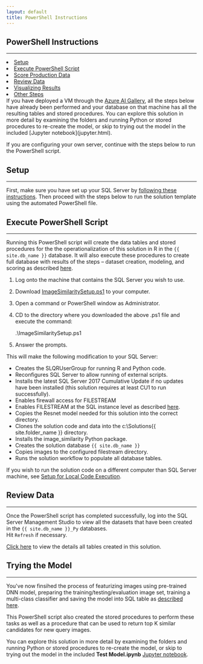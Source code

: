 ```yaml
---
layout: default
title: PowerShell Instructions
---
```



## PowerShell Instructions
---------------------------

<div class="row">
    <div class="col-md-6">
        <div class="toc">
            <li> <a href="#setup">Setup</a></li>
            <li> <a href="#execute-powershell-script">Execute PowerShell Script</a></li>
            <li> <a href="#score-production-data">Score Production Data</a></li>
            <li> <a href="#review-data">Review Data</a></li>
            <li> <a href="#visualizing-results">Visualizing Results</a> </li>
            <li> <a href="#other-steps">Other Steps</a></li>
        </div>
    </div>
    <div class="col-md-6">
        If you have deployed a VM through the  
        <a href="{{ site.aka_url }}">Azure AI Gallery</a>, all the steps below have already been performed and your database on that machine has all the resulting tables and stored procedures.  You can explore this solution in more detail by examining the folders and running Python or stored procedures to re-create the model, or skip to trying out the model in the included [Jupyter notebook](jupyter.html).
    </div>
</div>

If you are configuring your own server, continue with the steps below to run the PowerShell script.

## Setup 
-----------

First, make sure you have set up your SQL Server by  <a href="SetupSQL.html">following these instructions</a>.  Then proceed with the steps below to run the solution template using the automated PowerShell file. 

## Execute PowerShell Script
----------------------------

Running this PowerShell script will create the data tables and stored procedures for the the operationalization of this solution in R in the `{{ site.db_name }}` database.  It will also execute these procedures to create full database with results of the steps  – dataset creation, modeling, and scoring as described  [here](dba.html).


1. Log onto the machine that contains the SQL Server you wish to use.

2. Download  <a href="https://raw.githubusercontent.com/Microsoft/ml-server-image-similarity/master/resources/ActionScripts/ImageSimilaritySetup.ps1" download>ImageSimilaritySetup.ps1</a> to your computer.

3. Open a command or PowerShell window as Administrator.

4. CD to the directory where you downloaded the above .ps1 file and execute the command:

    .\ImageSimilaritySetup.ps1

5. Answer the prompts.

This will make the following modification to your SQL Server:

* Creates the SLQRUserGroup for running R and Python code.
* Reconfigures SQL Server to allow running of external scripts.
* Installs the latest SQL Server 2017 Cumulative Update if no updates have been installed (this solution requires at least CU1 to run successfully).
* Enables firewall access for FILESTREAM
* Enables FILESTREAM at the SQL instance level as described [here](https://docs.microsoft.com/en-us/sql/relational-imagesbases/blob/enable-the-prerequisites-for-filetable).
* Copies the Resnet model needed for this solution into the correct directory.
* Clones the solution code and data into the c:\Solutions\{{ site.folder_name }} directory.
* Installs the image_similarity Python package.
* Creates the solution database `{{ site.db_name }}` 
* Copies images to the configured filestream directory.
* Runs the solution workflow to populate all database tables.

<div class="alert alert info">    
If you wish to run the solution code on a different computer than SQL Server machine, see <a href="local.html">Setup for Local Code Execution</a>.
</div>

## Review Data
--------------

Once the PowerShell script has completed successfully, log into the SQL Server Management Studio to view all the datasets that have been created in the `{{ site.db_name }}_Py` databases.  
Hit `Refresh` if necessary.

[Click here](tables.html) to view the details all tables created in this solution.

## Trying the Model
---------------------

You've now finsihed the process of featurizing images using pre-trained DNN model, preparing the training/testing/evaluation image set, training a multi-class classifier and saving the model into SQL table as [described here](data-scientist.html).

This PowerShell script also created the stored procedures to perform these tasks as well as a procedure that can be used to  return top K similar candidates for new query images.

You can explore this solution in more detail by examining the folders and running Python or stored procedures to re-create the model, or skip to trying out the model in the included **Test Model.ipynb** [Jupyter notebook](jupyter.html).